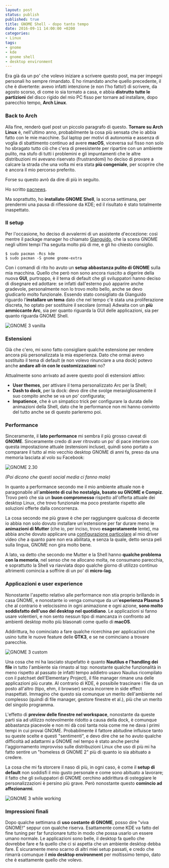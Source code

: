 ```yaml
---
layout: post
status: publish
published: true
title: GNOME Shell - dopo tanto tempo
date: 2016-09-11 14:00:00 +0200
categories:
- Linux
tags:
- gnome
- kde
- gnome shell
- desktop environment
---
```


Era già da un po' che volevo iniziare a scrivere questo post, ma per impegni personali ho sempre rimandato. E ho rimandato anche quello precedente, il che è divertente: avevo infatti intenzione (e non l'ho fatto!) di scrivere, da agosto scorso, di come io sia tornato a casa, e abbia **distrutto tutte le partizioni** del disco rigido del mio PC fisso per tornare ad installare, dopo parecchio tempo, **Arch Linux**.

### Back to Arch
Alla fine, renderò quel post un piccolo paragrafo di questo. **Tornare su Arch Linux** è, nell'ultimo anno, probabilmente la cosa più sensata che io abbia fatto con le mie macchine. Sul laptop per motivi di autonomia e assenza di voglia di sbattimento continuo ad avere **macOS**, viceversa sul fisso non solo ho sbragato tutto ciò che c'era di preesistente per ripartire con un ambiente pulito, ma stufo di tutti i problemini e gli impuntamenti che le altre distribuzioni mi avevano riservato (frustrandomi) ho deciso di provare a calcare la strada che una volta mi era stata **più congeniale**, per scoprire che è ancora il mio percorso preferito.

Forse su questo avrò da dire di più in seguito.

Ho scritto [pacnews](https://github.com/dottorblaster/pacnews).

Ma soprattutto, ho **installato GNOME Shell**, la scorsa settimana, per prendermi una pausa di riflessione da KDE; ed il risultato è stato totalmente inaspettato.

### Il setup
Per l'occasione, ho deciso di avvalermi di un assistente d'eccezione: così mentre il package manager ho chiamato [Gianguido](http://blog.gsora.xyz/), che la scena GNOME negli ultimi tempi l'ha seguita molto più di me, e gli ho chiesto consiglio.

```shell
$ sudo pacman -Rcs kde
$ sudo pacman -S gnome gnome-extra
```

Con i comandi di rito ho avuto un **setup abbastanza pulito di GNOME** sulla mia macchina. Quello che però non sono ancora riuscito a digerire della nuova **GUI**, purtroppo, è il tema di default che gli sviluppatori hanno deciso di disegnare ed adottare: se infatti dall'esterno può apparire anche gradevole, personalmente non lo trovo molto bello, anche se devo giudicarlo molto funzionale. Essendo stato consigliato da Gianguido riguardo l'**installare un tema** dato che nel tempo c'è stata una proliferazione discreta, ho optato per sostituire il secolare (ormai) Adwaita con un **più ammiccante Arc**, sia per quanto riguarda la GUI delle applicazioni, sia per quanto riguarda GNOME Shell.

![GNOME 3 vanilla](https://gitlab.com/dottorblaster/blog-images/raw/master/images/gnome3_vanilla.png)

### Estensioni
Già che c'ero, mi sono fatto consigliare qualche estensione per rendere ancora più personalizzata la mia esperienza. Dato che ormai avevo sostituito il tema di default (e non volevo rinunciare a una dock) potevo anche **andare all-in con le customizzazioni** no?

Attualmente sono arrivato ad avere questo pool di estensioni attivo:

- **User themes**, per attivare il tema personalizzato Arc per la Shell;
- **Dash to dock**, per la dock: devo dire che svolge meravigliosamente il suo compito anche se va un po' configurata;
- **Impatience**, che è un simpatico trick per configurare la durata delle animazioni della Shell, dato che le performance non mi hanno convinto del tutto anche se di questo parleremo poi.

### Performance
Sinceramente, il **lato performance** mi sembra il più grosso caveat di **GNOME**. Sinceramente credo di aver ritrovato un po' di pace interiore con questa impostazione attuale (estensioni incluse), quindi sono portato a comparare il tutto al mio vecchio desktop GNOME di anni fa, preso da una memoria lasciata al volo su Facebook:

![GNOME 2.30](https://gitlab.com/dottorblaster/blog-images/raw/master/images/1916834_1521768761191_1878241_n.jpg)

_(Poi dicono che questi social media ci fanno male)_

In quanto a performance secondo me il mio ambiente attuale non è paragonabile all'**ambiente di cui ho nostalgia, basato su GNOME e Compiz**. Trovo però che sia un **buon compromesso** rispetto all'offerta attuale dei desktop Linux, che trovo funzionale ma poco prestante rispetto alle soluzioni offerte dalla concorrenza.

La cosa secondo me più grave è che per raggiungere qualcosa di decente io abbia non solo dovuto installare un'estensione per far durare meno le **animazioni di Mutter** (che io, per inciso, trovo **esageratamente** lente), ma abbia anche dovuto applicare una [configurazione particolare](http://dottorblaster.it/2016/08/intel-linux-tearing/) al mio driver video che a quanto pare non era abilitata, e senza la quale, detto senza peli sulla lingua, GNOME non gira molto bene.

A lato, va detto che secondo me Mutter e la Shell hanno **qualche problema con la memoria**, nel senso che ne allocano molta, ne consumano parecchia, e soprattutto la Shell va riavviata dopo qualche giorno di utilizzo continuo altrimenti comincia a soffrire di un po' di **micro-lag**.

### Applicazioni e user experience
Nonostante l'aspetto relativo alle performance non stia proprio brillando in casa GNOME, e nonostante io venga comunque da un'**esperienza Plasma 5** che al contrario è velocissimo in ogni animazione e ogni azione, **sono molto soddisfatto dell'uso del desktop nel quotidiano**. Le applicazioni si fanno usare volentieri, e non sento nessun tipo di mancanza in confronto ad ambienti desktop molto più blasonati come quello di **macOS**.

Addirittura, ho cominciato a fare qualche ricerchina per applicazioni che usino tutte le nuove feature delle **GTK3**, e se ne cominciano a trovare parecchie.

![GNOME 3 custom](https://gitlab.com/dottorblaster/blog-images/raw/master/images/gnome3_mine.png)

Una cosa che mi ha lasciato stupefatto è quanto **Nautilus e l'handling dei file** in tutto l'ambiente sia rimasto al top: nonostante qualche funzionalità in meno rispetto al passato (e infatti tempo addietro usavo Nauilus ricompilato con il patchset dell'Elementary Project), il file manager rimane una delle applicazioni più curate. Al contrario di KDE, è possibile trascinare i file da un posto all'altro (tipo, ehm, il browser) senza incorrere in side effect inaspettati. Immagino che questo sia comunque un merito dell'ambiente nel complesso (quindi di file manager, gestore finestre et al.), più che un merito del singolo programma.

L'effetto di **preview delle finestre nel workspace**, nonostante da queste parti sia ad utilizzo notevolmente ridotto a causa della dock, è comunque abbastanza piacevole e non mi dà così tanta noia come me ne dava i primi tempi in cui provai GNOME. Probabilmente il fattore abitudine influisce tanto su queste scelte e questi "sentimenti", e devo dire che se ho avuto qualche difficoltà ad adattarmi a GNOME nel tempo è stato anche perché l'aggiornamento improvviso sulle distribuzioni Linux che uso di più mi ha fatto sentire un "homeless di GNOME 2" più di quanto io sia abituato a credere.

La cosa che mi fa storcere il naso di più, in ogni caso, è come il **setup di default** non soddisfi il mio gusto personale e come sono abituato a lavorare; il fatto che gli sviluppatori di GNOME cerchino addirittura di osteggiare le personalizzazioni è persino più grave. Però nonostante questo **comincio ad affezionarmi**.

![GNOME 3 while working](https://gitlab.com/dottorblaster/blog-images/raw/master/images/gnome3_prod.png)

### Impressioni finali
Dopo qualche settimana di **uso costante di GNOME**, posso dire "viva GNOME!" seppur con qualche riserva. Esattamente come KDE va fatto del fine tuning per far funzionare tutto in modo che possa usarlo un essere umano normale. Le applicazioni sono belle, il desktop fa quello che dovrebbe fare e fa quello che ci si aspetta che un ambiente desktop debba fare. È sicuramente meno scarno di altri miei setup passati, e credo che rimarrà comunque il **mio desktop environment** per moltissimo tempo, dato che è esattamente quello che volevo.

